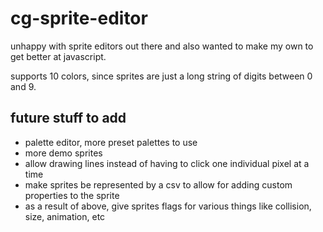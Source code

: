 # cg-sprite-editor
unhappy with sprite editors out there and also wanted to make my own to get better at javascript.

supports 10 colors, since sprites are just a long string of digits between 0 and 9.


## future stuff to add
- palette editor, more preset palettes to use
- more demo sprites
- allow drawing lines instead of having to click one individual pixel at a time
- make sprites be represented by a csv to allow for adding custom properties to the sprite
- as a result of above, give sprites flags for various things like collision, size, animation, etc
